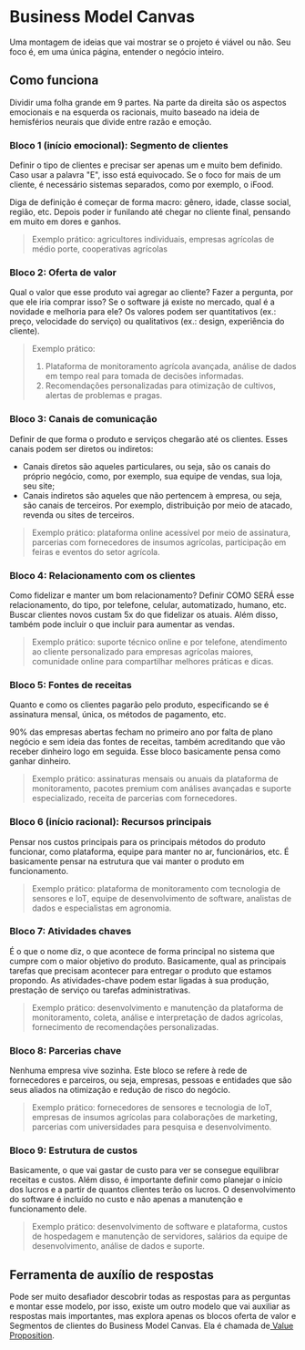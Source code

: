 # Business Model Canvas

Uma montagem de ideias que vai mostrar se o projeto é viável ou não. Seu foco é, em uma única página, entender o negócio inteiro.

## Como funciona

Dividir uma folha grande em 9 partes. Na parte da direita são os aspectos emocionais e na esquerda os racionais, muito baseado na ideia de hemisférios neurais que divide entre razão e emoção.

### Bloco 1 (início emocional): Segmento de clientes

Definir o tipo de clientes e precisar ser apenas um e muito bem definido. Caso usar a palavra "E", isso está equivocado. Se o foco for mais de um cliente, é necessário sistemas separados, como por exemplo, o iFood.

Diga de definição é começar de forma macro: gênero, idade, classe social, região, etc. Depois poder ir funilando até chegar no cliente final, pensando em muito em dores e ganhos.

> Exemplo prático: agricultores individuais, empresas agrícolas de médio porte, cooperativas agrícolas

### Bloco 2: Oferta de valor

Qual o valor que esse produto vai agregar ao cliente? Fazer a pergunta, por que ele iria comprar isso? Se o software já existe no mercado, qual é a novidade e melhoria para ele? Os valores podem ser quantitativos (ex.: preço, velocidade do serviço) ou qualitativos (ex.: design, experiência do cliente).

> Exemplo prático:
>
> 1. Plataforma de monitoramento agrícola avançada, análise de dados em tempo real para tomada de decisões informadas.
> 2. Recomendações personalizadas para otimização de cultivos, alertas de problemas e pragas.

### Bloco 3: Canais de comunicação

Definir de que forma o produto e serviços chegarão até os clientes. Esses canais podem ser diretos ou indiretos:&#x20;

* Canais diretos são aqueles particulares, ou seja, são os canais do próprio negócio, como, por exemplo, sua equipe de vendas, sua loja, seu site;&#x20;
* Canais indiretos são aqueles que não pertencem à empresa, ou seja, são canais de terceiros. Por exemplo, distribuição por meio de atacado, revenda ou sites de terceiros.

> Exemplo prático: plataforma online acessível por meio de assinatura, parcerias com fornecedores de insumos agrícolas, participação em feiras e eventos do setor agrícola.

### Bloco 4: Relacionamento com os clientes

Como fidelizar e manter um bom relacionamento? Definir COMO SERÁ esse relacionamento, do tipo, por telefone, celular, automatizado, humano, etc. Buscar clientes novos custam 5x do que fidelizar os atuais. Além disso, também pode incluir o que incluir para aumentar as vendas.

> Exemplo prático: suporte técnico online e por telefone, atendimento ao cliente personalizado para empresas agrícolas maiores, comunidade online para compartilhar melhores práticas e dicas.

### Bloco 5: Fontes de receitas

Quanto e como os clientes pagarão pelo produto, especificando se é assinatura mensal, única, os métodos de pagamento, etc.&#x20;

90% das empresas abertas fecham no primeiro ano por falta de plano negócio e sem ideia das fontes de receitas, também acreditando que vão receber dinheiro logo em seguida. Esse bloco basicamente pensa como ganhar dinheiro.

> Exemplo prático: assinaturas mensais ou anuais da plataforma de monitoramento, pacotes premium com análises avançadas e suporte especializado, receita de parcerias com fornecedores.

### Bloco 6 (início racional): Recursos principais

Pensar nos custos principais para os principais métodos do produto funcionar, como plataforma, equipe para manter no ar, funcionários, etc. É basicamente pensar na estrutura que vai manter o produto em funcionamento.

> Exemplo prático: plataforma de monitoramento com tecnologia de sensores e IoT, equipe de desenvolvimento de software, analistas de dados e especialistas em agronomia.

### Bloco 7: Atividades chaves

É o que o nome diz, o que acontece de forma principal no sistema que cumpre com o maior objetivo do produto. Basicamente, qual as principais tarefas que precisam acontecer para entregar o produto que estamos propondo. As atividades-chave podem estar ligadas à sua produção, prestação de serviço ou tarefas administrativas.

> Exemplo prático: desenvolvimento e manutenção da plataforma de monitoramento, coleta, análise e interpretação de dados agrícolas, fornecimento de recomendações personalizadas.

### Bloco 8: Parcerias chave

Nenhuma empresa vive sozinha. Este bloco se refere à rede de fornecedores e parceiros, ou seja, empresas, pessoas e entidades que são seus aliados na otimização e redução de risco do negócio.

> Exemplo prático: fornecedores de sensores e tecnologia de IoT, empresas de insumos agrícolas para colaborações de marketing, parcerias com universidades para pesquisa e desenvolvimento.

### Bloco 9: Estrutura de custos

Basicamente, o que vai gastar de custo para ver se consegue equilibrar receitas e custos. Além disso, é importante definir como planejar o início dos lucros e a partir de quantos clientes terão os lucros. O desenvolvimento do software é incluído no custo e não apenas a manutenção e funcionamento dele.

> Exemplo prático: desenvolvimento de software e plataforma, custos de hospedagem e manutenção de servidores, salários da equipe de desenvolvimento, análise de dados e suporte.



## Ferramenta de auxílio de respostas

Pode ser muito desafiador descobrir todas as respostas para as perguntas e montar esse modelo, por isso, existe um outro modelo que vai auxiliar as respostas mais importantes, mas explora apenas os blocos oferta de valor e Segmentos de clientes do Business Model Canvas. Ela é chamada de[ Value Proposition](value-proposition-canvas.md).
